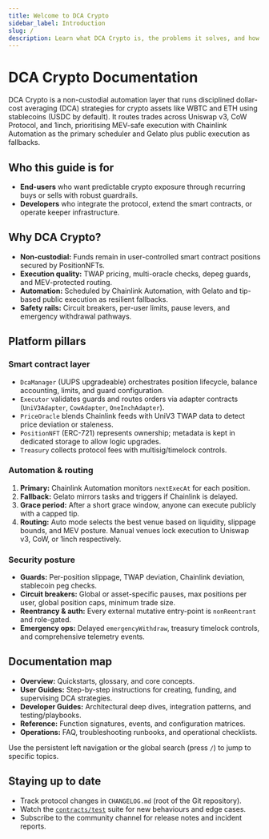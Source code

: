 ```yaml
---
title: Welcome to DCA Crypto
sidebar_label: Introduction
slug: /
description: Learn what DCA Crypto is, the problems it solves, and how the platform automates non-custodial dollar-cost averaging for crypto assets.
---
```


# DCA Crypto Documentation

DCA Crypto is a non-custodial automation layer that runs disciplined dollar-cost averaging (DCA) strategies for crypto assets like WBTC and ETH using stablecoins (USDC by default). It routes trades across Uniswap v3, CoW Protocol, and 1inch, prioritising MEV-safe execution with Chainlink Automation as the primary scheduler and Gelato plus public execution as fallbacks.

## Who this guide is for

- **End-users** who want predictable crypto exposure through recurring buys or sells with robust guardrails.
- **Developers** who integrate the protocol, extend the smart contracts, or operate keeper infrastructure.

## Why DCA Crypto?

- **Non-custodial:** Funds remain in user-controlled smart contract positions secured by PositionNFTs.
- **Execution quality:** TWAP pricing, multi-oracle checks, depeg guards, and MEV-protected routing.
- **Automation:** Scheduled by Chainlink Automation, with Gelato and tip-based public execution as resilient fallbacks.
- **Safety rails:** Circuit breakers, per-user limits, pause levers, and emergency withdrawal pathways.

## Platform pillars

### Smart contract layer

- `DcaManager` (UUPS upgradeable) orchestrates position lifecycle, balance accounting, limits, and guard configuration.
- `Executor` validates guards and routes orders via adapter contracts (`UniV3Adapter`, `CowAdapter`, `OneInchAdapter`).
- `PriceOracle` blends Chainlink feeds with UniV3 TWAP data to detect price deviation or staleness.
- `PositionNFT` (ERC-721) represents ownership; metadata is kept in dedicated storage to allow logic upgrades.
- `Treasury` collects protocol fees with multisig/timelock controls.

### Automation & routing

1. **Primary:** Chainlink Automation monitors `nextExecAt` for each position.
2. **Fallback:** Gelato mirrors tasks and triggers if Chainlink is delayed.
3. **Grace period:** After a short grace window, anyone can execute publicly with a capped tip.
4. **Routing:** Auto mode selects the best venue based on liquidity, slippage bounds, and MEV posture. Manual venues lock execution to Uniswap v3, CoW, or 1inch respectively.

### Security posture

- **Guards:** Per-position slippage, TWAP deviation, Chainlink deviation, stablecoin peg checks.
- **Circuit breakers:** Global or asset-specific pauses, max positions per user, global position caps, minimum trade size.
- **Reentrancy & auth:** Every external mutative entry-point is `nonReentrant` and role-gated.
- **Emergency ops:** Delayed `emergencyWithdraw`, treasury timelock controls, and comprehensive telemetry events.

## Documentation map

- **Overview:** Quickstarts, glossary, and core concepts.
- **User Guides:** Step-by-step instructions for creating, funding, and supervising DCA strategies.
- **Developer Guides:** Architectural deep dives, integration patterns, and testing/playbooks.
- **Reference:** Function signatures, events, and configuration matrices.
- **Operations:** FAQ, troubleshooting runbooks, and operational checklists.

Use the persistent left navigation or the global search (press `/`) to jump to specific topics.

## Staying up to date

- Track protocol changes in `CHANGELOG.md` (root of the Git repository).
- Watch the [`contracts/test`](https://github.com/bobjiang/dcacrypto/tree/main/contracts/test) suite for new behaviours and edge cases.
- Subscribe to the community channel for release notes and incident reports.
